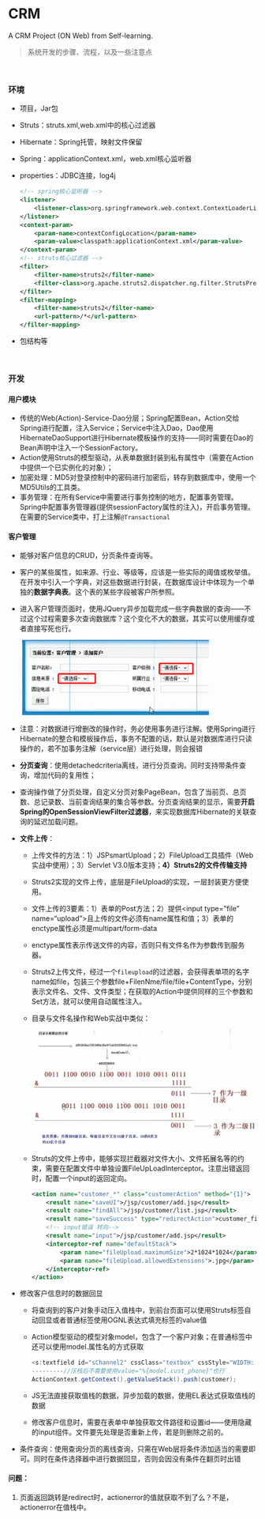 # CRM
A CRM Project (ON Web) from Self-learning.



> 系统开发的步骤、流程，以及一些注意点



&nbsp;

### 环境

- 项目，Jar包

- Struts：struts.xml,web.xml中的核心过滤器

- Hibernate：Spring托管，映射文件保留

- Spring：applicationContext.xml，web.xml核心监听器

- properties：JDBC连接，log4j

  ```xml
  <!-- spring核心监听器 -->
  <listener>
      <listener-class>org.springframework.web.context.ContextLoaderListener</listener-class>
  </listener>
  <context-param>
      <param-name>contextConfigLocation</param-name>
      <param-value>classpath:applicationContext.xml</param-value>
  </context-param>
  <!-- struts核心过滤器 -->
  <filter>
      <filter-name>struts2</filter-name>
      <filter-class>org.apache.struts2.dispatcher.ng.filter.StrutsPrepareAndExecuteFilter</filter-class>
  </filter>
  <filter-mapping>
      <filter-name>struts2</filter-name>
      <url-pattern>/*</url-pattern>
  </filter-mapping>
  ```

- 包结构等

&nbsp;

### 开发

#### 用户模块

- 传统的Web(Action)-Service-Dao分层；Spring配置Bean，Action交给Spring进行配置，注入Service；Service中注入Dao，Dao使用HibernateDaoSupport进行Hibernate模板操作的支持——同时需要在Dao的Bean声明中注入一个SessionFactory。
- Action使用Struts的模型驱动，从表单数据封装到私有属性中（需要在Action中提供一个已实例化的对象）；
- 加密处理：MD5对登录控制中的密码进行加密后，转存到数据库中，使用一个MD5Utils的工具类。
- 事务管理：在所有Service中需要进行事务控制的地方，配置事务管理。Spring中配置事务管理器(提供sessionFactory属性的注入)，开启事务管理。在需要的Service类中，打上注解`@Transactional`

#### 客户管理

- 能够对客户信息的CRUD，分页条件查询等。

- 客户的某些属性，如来源、行业、等级等，应该是一些实际的阈值或枚举值。在开发中引入一个字典，对这些数据进行封装，在数据库设计中体现为一个单独的**数据字典表**。这个表的某些字段被客户所参照。

- 进入客户管理页面时，使用JQuery异步加载完成一些字典数据的查询——不过这个过程需要多次查询数据库？这个变化不大的数据，其实可以使用缓存或者直接写死也行。

  ​	![1547977471270](assets/1547977471270-1548160324802.png)

- 注意：对数据进行增删改的操作时，务必使用事务进行注解。使用Spring进行Hibernate的整合和模板操作后，事务不配置的话，默认是对数据库进行只读操作的，若不加事务注解（service层）进行处理，则会报错

- **分页查询**：使用detachedcriteria离线，进行分页查询。同时支持带条件查询，增加代码的复用性；

- 查询操作做了分页处理，自定义分页对象PageBean，包含了当前页、总页数、总记录数、当前查询结果的集合等参数。分页查询结果的显示，需要**开启Spring的OpenSessionViewFilter过滤器**，来实现数据库Hibernate的关联查询的延迟加载问题。

- **文件上传**：

  - 上传文件的方法：1）JSPsmartUpload；2）FileUpload工具插件（Web实战中使用）；3）Servlet V3.0版本支持；**4）Struts2的文件传输支持**

  - Struts2实现的文件上传，底层是FileUpload的实现，一层封装更方便使用。

  - 文件上传的3要素：1）表单的Post方法；2）提供\<input type=”file” name=“upload”>且上传的文件必须有name属性和值；3）表单的enctype属性必须是multipart/form-data

  - enctype属性表示传送文件的内容，否则只有文件名作为参数传到服务器。

  - Struts2上传文件，经过一个`fileupload`的过滤器，会获得表单项的名字name如file，包装三个参数file+FilenNme/file/file+ContentType，分别表示文件名、文件、文件类型；在获取的Action中提供同样的三个参数和Set方法，就可以使用自动属性注入。

  - 目录与文件名操作和Web实战中类似：

    ![2588](assets/1548136902588.png)

  - Struts的文件上传中，能够实现拦截器对文件大小、文件拓展名等的约束，需要在配置文件中单独设置FileUpLoadInterceptor。注意出错返回时，配置一个input的返回定向。

    ```xml
    <action name="customer_*" class="customerAction" method="{1}">
        <result name="saveUI">/jsp/customer/add.jsp</result>
        <result name="findAll">/jsp/customer/list.jsp</result>
        <result name="saveSuccess" type="redirectAction">customer_findAll.action</result>
        <!-- input错误 转向-->
        <result name="input">/jsp/customer/add.jsp</result>
        <interceptor-ref name="defaultStack">
            <param name="fileUpload.maximumSize">2*1024*1024</param>
            <param name="fileUpload.allowedExtensions">.jpg</param>
        </interceptor-ref>
    </action>
    ```

- 修改客户信息时的数据回显

  - 将查询到的客户对象手动压入值栈中，到前台页面可以使用Struts标签自动回显或者普通标签使用OGNL表达式填充标签的value值

  - Action模型驱动的模型对象model，包含了一个客户对象；在普通标签中还可以使用model.属性名的方式获取

    ```java
    <s:textfield id="sChannel2" cssClass="textbox" cssStyle="WIDTH: 180px" maxLength="50" name="cust_phone" value="%{model.cust_phone}"/>  
    ---------//压栈后不需要使用value="%{model.cust_phone}"也行
    ActionContext.getContext().getValueStack().push(customer); 
    ```

  - JS无法直接获取值栈的数据，异步加载的数据，使用EL表达式获取值栈的数据

  - 修改客户信息时，需要在表单中单独获取文件路径和设置id——使用隐藏的input组件。文件要先处理是否重新上传，若是则删除之前的。

- 条件查询：使用查询分页的离线查询，只需在Web层将条件添加适当的需要即可。同时在条件选择器中进行数据回显，否则会因没有条件在翻页时出错





































#### 问题：

1. 页面返回跳转是redirect时，actionerror的值就获取不到了么？不是，actionerror在值栈中。